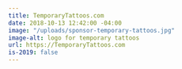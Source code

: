 ```yaml
---
title: TemporaryTattoos.com
date: 2018-10-13 12:42:00 -04:00
image: "/uploads/sponsor-temporary-tattoos.jpg"
image-alt: logo for temporary tattoos
url: https://TemporaryTattoos.com
is-2019: false
---
```


